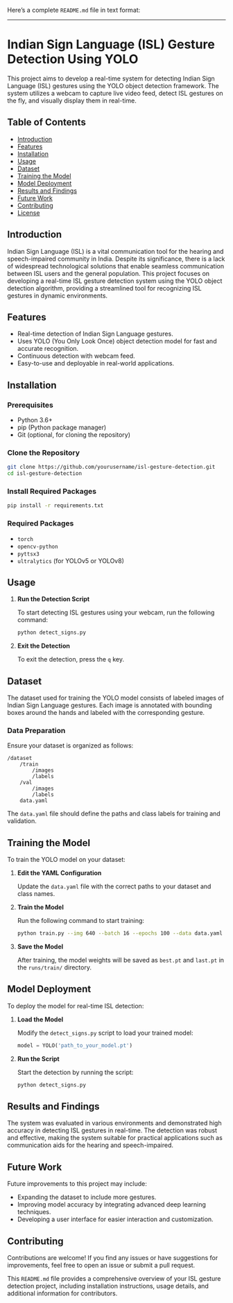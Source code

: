Here’s a complete `README.md` file in text format:

---

# Indian Sign Language (ISL) Gesture Detection Using YOLO

This project aims to develop a real-time system for detecting Indian Sign Language (ISL) gestures using the YOLO object detection framework. The system utilizes a webcam to capture live video feed, detect ISL gestures on the fly, and visually display them in real-time.

## Table of Contents

- [Introduction](#introduction)
- [Features](#features)
- [Installation](#installation)
- [Usage](#usage)
- [Dataset](#dataset)
- [Training the Model](#training-the-model)
- [Model Deployment](#model-deployment)
- [Results and Findings](#results-and-findings)
- [Future Work](#future-work)
- [Contributing](#contributing)
- [License](#license)

## Introduction

Indian Sign Language (ISL) is a vital communication tool for the hearing and speech-impaired community in India. Despite its significance, there is a lack of widespread technological solutions that enable seamless communication between ISL users and the general population. This project focuses on developing a real-time ISL gesture detection system using the YOLO object detection algorithm, providing a streamlined tool for recognizing ISL gestures in dynamic environments.

## Features

- Real-time detection of Indian Sign Language gestures.
- Uses YOLO (You Only Look Once) object detection model for fast and accurate recognition.
- Continuous detection with webcam feed.
- Easy-to-use and deployable in real-world applications.

## Installation

### Prerequisites

- Python 3.6+
- pip (Python package manager)
- Git (optional, for cloning the repository)

### Clone the Repository

```bash
git clone https://github.com/yourusername/isl-gesture-detection.git
cd isl-gesture-detection
```

### Install Required Packages

```bash
pip install -r requirements.txt
```

### Required Packages

- `torch`
- `opencv-python`
- `pyttsx3`
- `ultralytics` (for YOLOv5 or YOLOv8)

## Usage

1. **Run the Detection Script**

   To start detecting ISL gestures using your webcam, run the following command:

   ```bash
   python detect_signs.py
   ```

2. **Exit the Detection**

   To exit the detection, press the `q` key.

## Dataset

The dataset used for training the YOLO model consists of labeled images of Indian Sign Language gestures. Each image is annotated with bounding boxes around the hands and labeled with the corresponding gesture.

### Data Preparation

Ensure your dataset is organized as follows:

```
/dataset
    /train
        /images
        /labels
    /val
        /images
        /labels
    data.yaml
```

The `data.yaml` file should define the paths and class labels for training and validation.

## Training the Model

To train the YOLO model on your dataset:

1. **Edit the YAML Configuration**

   Update the `data.yaml` file with the correct paths to your dataset and class names.

2. **Train the Model**

   Run the following command to start training:

   ```bash
   python train.py --img 640 --batch 16 --epochs 100 --data data.yaml --weights yolov5s.pt
   ```

3. **Save the Model**

   After training, the model weights will be saved as `best.pt` and `last.pt` in the `runs/train/` directory.

## Model Deployment

To deploy the model for real-time ISL detection:

1. **Load the Model**

   Modify the `detect_signs.py` script to load your trained model:

   ```python
   model = YOLO('path_to_your_model.pt')
   ```

2. **Run the Script**

   Start the detection by running the script:

   ```bash
   python detect_signs.py
   ```

## Results and Findings

The system was evaluated in various environments and demonstrated high accuracy in detecting ISL gestures in real-time. The detection was robust and effective, making the system suitable for practical applications such as communication aids for the hearing and speech-impaired.

## Future Work

Future improvements to this project may include:

- Expanding the dataset to include more gestures.
- Improving model accuracy by integrating advanced deep learning techniques.
- Developing a user interface for easier interaction and customization.

## Contributing

Contributions are welcome! If you find any issues or have suggestions for improvements, feel free to open an issue or submit a pull request.

This `README.md` file provides a comprehensive overview of your ISL gesture detection project, including installation instructions, usage details, and additional information for contributors.
